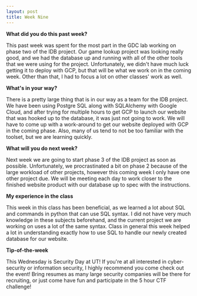 ```yaml
---
layout: post
title: Week Nine
---
```


<b> What did you do this past week? </b>

<p> This past week was spent for the most part in the GDC lab working on phase two of the IDB project. Our game lookup project was looking really good, and we had the database up and running with all of the other tools that we were using for the project. Unfortunately, we didn't have much luck getting it to deploy with GCP, but that will be what we work on in the coming week. Other than that, I had to focus a lot on other classes' work as well.  </p>

<b> What's in your way? </b>

<p> There is a pretty large thing that is in our way as a team for the IDB project. We have been using Postgre SQL along with SQLAlchemy with Google Cloud, and after trying for multiple hours to get GCP to launch our website that was hooked up to the database, it was just not going to work. We will have to come up with a work-around to get our website deployed with GCP in the coming phase. Also, many of us tend to not be too familiar with the toolset, but we are learning quickly. </p>

<b> What will you do next week? </b>

<p> Next week we are going to start phase 3 of the IDB project as soon as possible. Unfortunately, we procrastinated a bit on phase 2 because of the large workload of other projects, however this coming week I only have one other project due. We will be meeting each day to work closer to the finished website product with our database up to spec with the instructions. </p>

<b> My experience in the class </b>

<p> This week in this class has been beneficial, as we learned a lot about SQL and commands in python that can use SQL syntax. I did not have very much knowledge in these subjects beforehand, and the current project we are working on uses a lot of the same syntax. Class in general this week helped a lot in understanding exactly how to use SQL to handle our newly created database for our website. </p>

<b> Tip-of-the-week </b>

<p> This Wednesday is Security Day at UT! If you're at all interested in cyber-security or information security, I highly recommend you come check out the event! Bring resumes as many large security companies will be there for recruiting, or just come have fun and participate in the 5 hour CTF challenge! </p>
